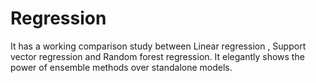 # Regression
It has a working comparison study between Linear regression , Support vector regression and Random forest regression. It elegantly shows the power of ensemble methods over standalone models. 
